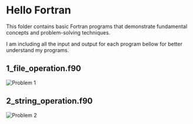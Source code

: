 # Hello Fortran
This folder contains basic Fortran programs that demonstrate fundamental concepts and problem-solving techniques.

I am including all the input and output for each program bellow for better understand my programs.

## 1_file_operation.f90
![Problem 1](https://mmm.sh/github/fortran/hello/hello_1.png)

## 2_string_operation.f90
![Problem 2](https://mmm.sh/github/fortran/hello/hello_2.png)

